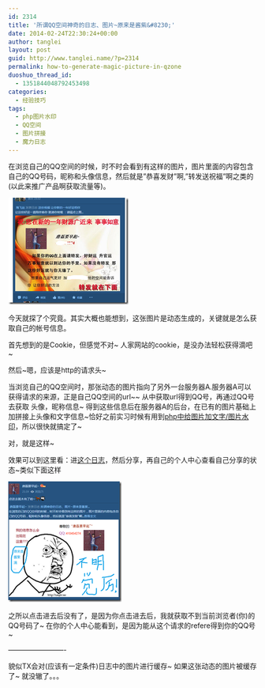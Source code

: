 ```yaml
---
id: 2314
title: '所谓QQ空间神奇的日志、图片~原来是酱紫&#8230;'
date: 2014-02-24T22:30:24+00:00
author: tanglei
layout: post
guid: http://www.tanglei.name/?p=2314
permalink: how-to-generate-magic-picture-in-qzone
duoshuo_thread_id:
  - 1351844048792453498
categories:
  - 经验技巧
tags:
  - php图片水印
  - QQ空间
  - 图片拼接
  - 魔力日志
---
```

在浏览自己的QQ空间的时候，时不时会看到有这样的图片，图片里面的内容包含自己的QQ号码，昵称和头像信息，然后就是&#8221;恭喜发财&#8221;啊,&#8221;转发送祝福&#8221;啊之类的(以此来推广产品啊获取流量等)。

[<img style="background-image: none; padding-top: 0px; padding-left: 0px; display: inline; padding-right: 0px; border: 0px;" title="qq transfer" src="/wp-content/uploads/2014/02/qq-transfer_thumb.png" alt="qq transfer" width="244" height="216" border="0" />](/wp-content/uploads/2014/02/qq-transfer.png)

今天就探了个究竟。其实大概也能想到，这张图片是动态生成的，关键就是怎么获取自己的帐号信息。
  
首先想到的是Cookie，但感觉不对~ 人家网站的cookie，是没办法轻松获得滴吧~
  
然后~嗯，应该是http的请求头~
  
当浏览自己的QQ空间时，那张动态的图片指向了另外一台服务器A.服务器A可以获得请求的来源，正是自己QQ空间的url~~ 从中获取url得到QQ号，再通过QQ号 去获取 头像，昵称信息~ 得到这些信息后在服务器A的后台，在已有的图片基础上加拼接上头像和文字信息~恰好之前实习时候有用到[php中给图片加文字/图片水印](http://www.tanglei.name/add-chinese-text-mark-to-picture-in-php/)，所以很快就搞定了~
  
对，就是这样~

效果可以到这里看：进[这个日志](http://user.qzone.qq.com/410454274/blog/1393078235)，然后分享，再自己的个人中心查看自己分享的状态~类似下面这样

[<img style="background-image: none; padding-top: 0px; padding-left: 0px; display: inline; padding-right: 0px; border: 0px;" title="image" src="/wp-content/uploads/2014/02/image_thumb.png" alt="image" width="230" height="244" border="0" />](/wp-content/uploads/2014/02/image.png)

之所以点击进去后没有了，是因为你点击进去后，我就获取不到当前浏览者(你)的QQ号码了~ 在你的个人中心能看到，是因为能从这个请求的refere得到你的QQ号~
  
&#8212;&#8212;&#8212;&#8212;&#8212;&#8212;&#8212;&#8212;-
  
貌似TX会对(应该有一定条件)日志中的图片进行缓存~ 如果这张动态的图片被缓存了~ 就没辙了。。。
